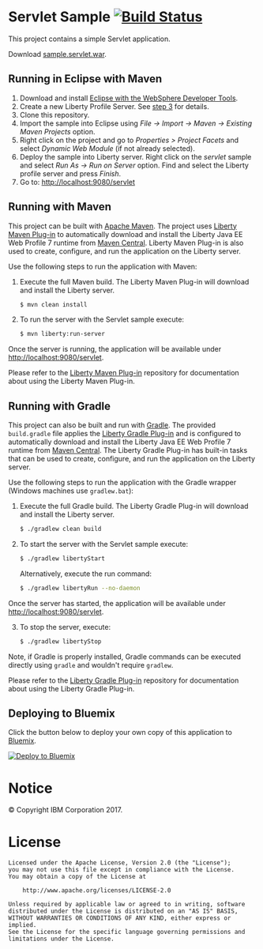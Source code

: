 Servlet Sample [![Build Status](https://travis-ci.org/WASdev/sample.servlet.svg?branch=master)](https://travis-ci.org/WASdev/sample.servlet)
==============

This project contains a simple Servlet application.

Download [sample.servlet.war](https://jitpack.io/com/github/WASdev/sample.servlet/2.1.0/sample.servlet-2.1.0.war).

## Running in Eclipse with Maven

1. Download and install [Eclipse with the WebSphere Developer Tools](https://developer.ibm.com/wasdev/downloads/liberty-profile-using-eclipse/).
2. Create a new Liberty Profile Server. See [step 3](https://developer.ibm.com/wasdev/downloads/liberty-profile-using-eclipse/) for details.
3. Clone this repository.
4. Import the sample into Eclipse using *File -> Import -> Maven -> Existing Maven Projects* option.
5. Right click on the project and go to *Properties > Project Facets* and select *Dynamic Web Module* (if not already selected).
6. Deploy the sample into Liberty server. Right click on the *servlet* sample and select *Run As -> Run on Server* option. Find and select the Liberty profile server and press *Finish*. 
7. Go to: [http://localhost:9080/servlet][]

## Running with Maven

This project can be built with [Apache Maven](http://maven.apache.org/). The project uses [Liberty Maven Plug-in][] to automatically download and install the Liberty Java EE Web Profile 7 runtime from [Maven Central][]. Liberty Maven Plug-in is also used to create, configure, and run the application on the Liberty server. 

Use the following steps to run the application with Maven:

1. Execute the full Maven build. The Liberty Maven Plug-in will download and install the Liberty server.
    ```bash
    $ mvn clean install
    ```

2. To run the server with the Servlet sample execute:
    ```bash
    $ mvn liberty:run-server
    ```

Once the server is running, the application will be available under [http://localhost:9080/servlet][].

Please refer to the [Liberty Maven Plug-in][] repository for documentation about using the Liberty Maven Plug-in.

## Running with Gradle

This project can also be built and run with [Gradle](https://gradle.org/). The provided `build.gradle` file applies the [Liberty Gradle Plug-in][] and is configured to automatically download and install the Liberty Java EE Web Profile 7 runtime from [Maven Central][]. The Liberty Gradle Plug-in has built-in tasks that can be used to create, configure, and run the application on the Liberty server.
  
Use the following steps to run the application with the Gradle wrapper (Windows machines use `gradlew.bat`):

1. Execute the full Gradle build. The Liberty Gradle Plug-in will download and install the Liberty server.
    ```bash
    $ ./gradlew clean build
    ```
    
2. To start the server with the Servlet sample execute:
    ```bash
    $ ./gradlew libertyStart
    ```
    
    Alternatively, execute the run command:
    ```bash
    $ ./gradlew libertyRun --no-daemon
    ```
    
Once the server has started, the application will be available under [http://localhost:9080/servlet][].

3. To stop the server, execute:
    ```bash
    $ ./gradlew libertyStop
    ```  
    
Note, if Gradle is properly installed, Gradle commands can be executed directly using `gradle` and wouldn't require `gradlew`.

Please refer to the [Liberty Gradle Plug-in][] repository for documentation about using the Liberty Gradle Plug-in.

## Deploying to Bluemix

Click the button below to deploy your own copy of this application to [Bluemix](https://bluemix.net).

[![Deploy to Bluemix](https://bluemix.net/deploy/button.png)](https://bluemix.net/deploy?repository=https://github.com/WASdev/sample.servlet.git)

# Notice

© Copyright IBM Corporation 2017.

# License

```text
Licensed under the Apache License, Version 2.0 (the "License");
you may not use this file except in compliance with the License.
You may obtain a copy of the License at

    http://www.apache.org/licenses/LICENSE-2.0

Unless required by applicable law or agreed to in writing, software
distributed under the License is distributed on an "AS IS" BASIS,
WITHOUT WARRANTIES OR CONDITIONS OF ANY KIND, either express or implied.
See the License for the specific language governing permissions and
limitations under the License.
````

[Liberty Maven Plug-in]: https://github.com/WASdev/ci.maven
[Liberty Gradle Plug-in]: http://github.com/WASDev/ci.gradle
[Maven Central]: http://search.maven.org/#search%7Cga%7C1%7Ccom.ibm.websphere.appserver.runtime
[http://localhost:9080/servlet]: http://localhost:9080/servlet
